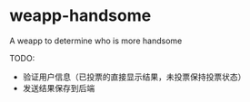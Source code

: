 # weapp-handsome
A weapp to determine who is more handsome

TODO:

- 验证用户信息（已投票的直接显示结果，未投票保持投票状态）
- 发送结果保存到后端
